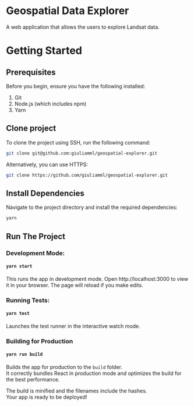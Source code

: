 # Geospatial Data Explorer

A web application that allows the users to explore Landsat data.

# Getting Started

## Prerequisites

Before you begin, ensure you have the following installed:

1. Git
2. Node.js (which includes npm)
3. Yarn

## Clone project

To clone the project using SSH, run the following command:

```sh
git clone git@github.com:giuliamml/geospatial-explorer.git
```

Alternatively, you can use HTTPS:

```sh
git clone https://github.com/giuliamml/geospatial-explorer.git
```

## Install Dependencies

Navigate to the project directory and install the required dependencies:

```sh
yarn
```


## Run The Project

### Development Mode:

#### `yarn start`

This runs the app in development mode. Open http://localhost:3000 to view it in your browser. The page will reload if you make edits.

### Running Tests:
#### `yarn test`

Launches the test runner in the interactive watch mode.

### Building for Production

#### `yarn run build`

Builds the app for production to the `build` folder.\
It correctly bundles React in production mode and optimizes the build for the best performance.

The build is minified and the filenames include the hashes.\
Your app is ready to be deployed!
